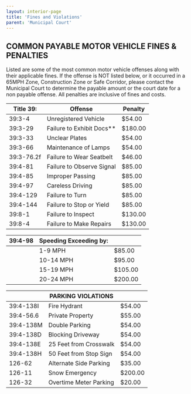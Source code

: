 ```yaml
---
layout: interior-page
title: 'Fines and Violations'
parent: 'Municipal Court'
---
```


## COMMON PAYABLE MOTOR VEHICLE FINES & PENALTIES

Listed are some of the most common motor vehicle offenses along with their applicable fines.
If the offense is NOT listed below, or it occurred in a 65MPH Zone, Construction Zone or Safe Corridor,
please contact the Municipal Court to determine the payable amount or the court date for a non payable offense.
All penalties are inclusive of fines and costs.

<table class="table">
  <thead>
    <tr><th>Title 39:</th><th>Offense</th><th>Penalty</th></tr>
  </thead>
  <tbody>
    <tr><td>39:3-4</td><td>Unregistered Vehicle</td><td>$54.00</td></tr>
    <tr><td>39:3-29</td><td>Failure to Exhibit Docs**</td><td>$180.00</td></tr>
    <tr><td>39:3-33</td><td>Unclear Plates</td><td>$54.00</td></tr>
    <tr><td>39:3-66</td><td>Maintenance of Lamps</td><td>$54.00</td></tr>
    <tr><td>39:3-76.2f</td><td>Failure to Wear Seatbelt</td><td>$46.00</td></tr>
    <tr><td>39:4-81</td><td>Failure to Observe Signal</td><td>$85.00</td></tr>
    <tr><td>39:4-85</td><td>Improper Passing</td><td>$85.00</td></tr>
    <tr><td>39:4-97</td><td>Careless Driving</td><td>$85.00</td></tr>
    <tr><td>39:4-129</td><td>Failure to Turn</td><td>$85.00</td></tr>
    <tr><td>39:4-144</td><td>Failure to Stop or Yield</td><td>$85.00</td></tr>
    <tr><td>39:8-1</td><td>Failure to Inspect</td><td>$130.00</td></tr>
    <tr><td>39:8-4</td><td>Failure to Make Repairs</td><td>$130.00</td></tr>
  </tbody>
</table>

<table class="table">
  <thead>
    <tr><th>39:4-98</th><th>Speeding Exceeding by:</th><th></th></tr>
  </thead>
  <tbody>
    <tr><td></td><td>1-9 MPH</td><td>$85.00</td></tr>
    <tr><td></td><td>10-14 MPH</td><td>$95.00</td></tr>
    <tr><td></td><td>15-19 MPH</td><td>$105.00</td></tr>
    <tr><td></td><td>20-24 MPH</td><td>$200.00</td></tr>
  </tbody>
</table>

<table class="table">
  <thead>
    <tr><th></th><th>PARKING VIOLATIONS</th><th></th></tr>
  </thead>
  <tbody>
    <tr><td>39:4-138I</td><td>Fire Hydrant</td><td>$54.00</td></tr>
    <tr><td>39:4-56.6</td><td>Private Property</td><td>$55.00</td></tr>
    <tr><td>39:4-138M</td><td>Double Parking</td><td>$54.00</td></tr>
    <tr><td>39:4-138D</td><td>Blocking Driveway</td><td>$54.00</td></tr>
    <tr><td>39:4-138E</td><td>25 Feet from Crosswalk</td><td>$54.00</td></tr>
    <tr><td>39:4-138H</td><td>50 Feet from Stop Sign</td><td>$54.00</td></tr>
    <tr><td>126-62</td><td>Alternate Side Parking</td><td>$35.00</td></tr>
    <tr><td>126-11</td><td>Snow Emergency</td><td>$200.00</td></tr>
    <tr><td>126-32</td><td>Overtime Meter Parking</td><td>$20.00</td></tr>
  </tbody>
</table>
